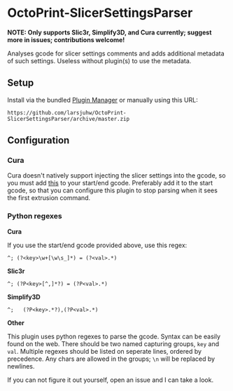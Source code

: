 # OctoPrint-SlicerSettingsParser

**NOTE: Only supports Slic3r, Simplify3D, and Cura currently; suggest more in issues; contributions welcome!**

Analyses gcode for slicer settings comments and adds additional metadata of such settings. Useless without plugin(s) to use the metadata. 

## Setup

Install via the bundled [Plugin Manager](https://github.com/foosel/OctoPrint/wiki/Plugin:-Plugin-Manager)
or manually using this URL:

    https://github.com/larsjuhw/OctoPrint-SlicerSettingsParser/archive/master.zip

<!-- You will most likely want to install another plugin to use the metadata. Such plugins of mine are:
 - [OctoPrint-SlicerSettingsTab](https://github.com/tjjfvi/OctoPrint-SlicerSettingsTab) -->
 

## Configuration

### Cura

Cura doesn't natively support injecting the slicer settings into the gcode, so you must add [this](https://gist.github.com/larsjuhw/3db286b71d9c91ca7c72d3fd3325af9f) to your start/end gcode. Preferably add it to the start gcode, so that you can configure this plugin to stop parsing when it sees the first extrusion command.

### Python regexes
**Cura**

If you use the start/end gcode provided above, use this regex:
```
^; (?<key>\w+[\w\s_]*) = (?<val>.*)
```

**Slic3r**

```
^; (?P<key>[^,]*?) = (?P<val>.*)
```

**Simplify3D**

```
^;   (?P<key>.*?),(?P<val>.*)
```

**Other**

This plugin uses python regexes to parse the gcode.
Syntax can be easily found on the web.
There should be two named capturing groups, `key` and `val`.
Multiple regexes should be listed on seperate lines, ordered by precedence.
Any chars are allowed in the groups; `\n` will be replaced by newlines.

If you can not figure it out yourself, open an issue and I can take a look.
